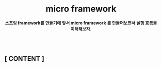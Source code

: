 <div align="center">

<h1><b>micro framework</b></h1>

<b>스프링 framework를 만들기에 앞서 micro framework 를 만들어보면서 실행 흐름을 이해해보자.</b>

</div>

<br>
<br>

## **[ CONTENT ]**
###